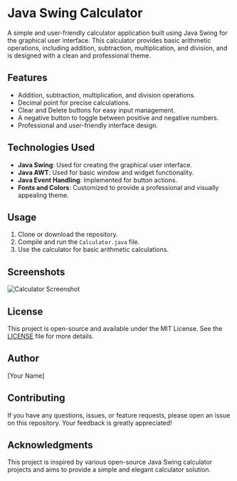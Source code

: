 # Java Swing Calculator

A simple and user-friendly calculator application built using Java Swing for the graphical user interface. This calculator provides basic arithmetic operations, including addition, subtraction, multiplication, and division, and is designed with a clean and professional theme.

## Features

- Addition, subtraction, multiplication, and division operations.
- Decimal point for precise calculations.
- Clear and Delete buttons for easy input management.
- A negative button to toggle between positive and negative numbers.
- Professional and user-friendly interface design.

## Technologies Used

- **Java Swing**: Used for creating the graphical user interface.
- **Java AWT**: Used for basic window and widget functionality.
- **Java Event Handling**: Implemented for button actions.
- **Fonts and Colors**: Customized to provide a professional and visually appealing theme.

## Usage

1. Clone or download the repository.
2. Compile and run the `Calculator.java` file.
3. Use the calculator for basic arithmetic calculations.

## Screenshots

![Calculator Screenshot](/screenshots/calculator-screenshot.png)

## License

This project is open-source and available under the MIT License. See the [LICENSE](/LICENSE) file for more details.

## Author

[Your Name]

## Contributing

If you have any questions, issues, or feature requests, please open an issue on this repository. Your feedback is greatly appreciated!

## Acknowledgments

This project is inspired by various open-source Java Swing calculator projects and aims to provide a simple and elegant calculator solution.

